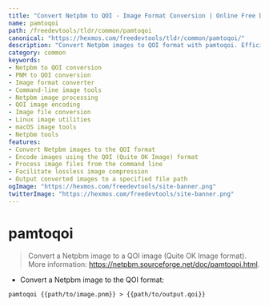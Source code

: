 ```yaml
---
title: "Convert Netpbm to QOI - Image Format Conversion | Online Free DevTools by Hexmos"
name: pamtoqoi
path: /freedevtools/tldr/common/pamtoqoi
canonical: "https://hexmos.com/freedevtools/tldr/common/pamtoqoi/"
description: "Convert Netpbm images to QOI format with pamtoqoi. Efficient image format conversion using this command-line tool. Free online tool, no registration required."
category: common
keywords:
- Netpbm to QOI conversion
- PNM to QOI conversion
- Image format converter
- Command-line image tools
- Netpbm image processing
- QOI image encoding
- Image file conversion
- Linux image utilities
- macOS image tools
- Netpbm tools
features:
- Convert Netpbm images to the QOI format
- Encode images using the QOI (Quite OK Image) format
- Process image files from the command line
- Facilitate lossless image compression
- Output converted images to a specified file path
ogImage: "https://hexmos.com/freedevtools/site-banner.png"
twitterImage: "https://hexmos.com/freedevtools/site-banner.png"
---
```


# pamtoqoi

> Convert a Netpbm image to a QOI image (Quite OK Image format).
> More information: <https://netpbm.sourceforge.net/doc/pamtoqoi.html>.

- Convert a Netpbm image to the QOI format:

`pamtoqoi {{path/to/image.pnm}} > {{path/to/output.qoi}}`
